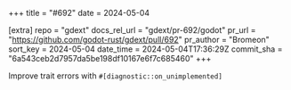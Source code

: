 +++
title = "#692"
date = 2024-05-04

[extra]
repo = "gdext"
docs_rel_url = "gdext/pr-692/godot"
pr_url = "https://github.com/godot-rust/gdext/pull/692"
pr_author = "Bromeon"
sort_key = 2024-05-04
date_time = 2024-05-04T17:36:29Z
commit_sha = "6a543ceb2d7957da5be198df10167e6f7c685460"
+++

 Improve trait errors with `#[diagnostic::on_unimplemented]`
